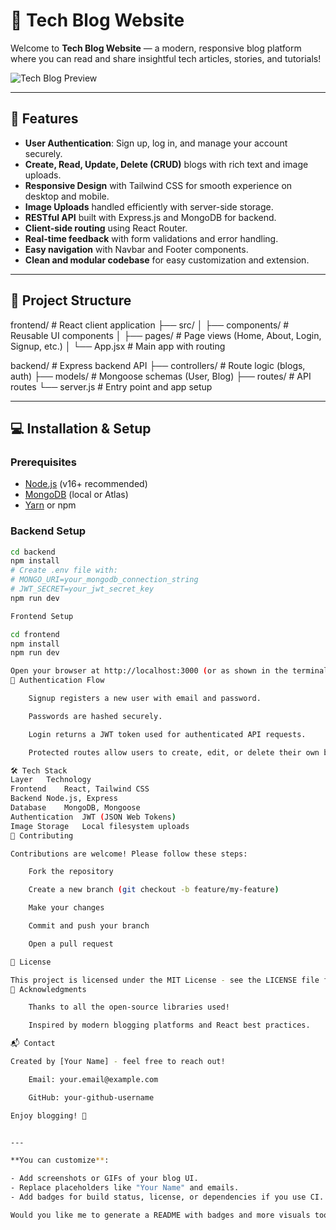 # 📝 Tech Blog Website

Welcome to **Tech Blog Website** — a modern, responsive blog platform where you can read and share insightful tech articles, stories, and tutorials!

![Tech Blog Preview](./preview-image.png)

---

## 🚀 Features

- **User Authentication**: Sign up, log in, and manage your account securely.
- **Create, Read, Update, Delete (CRUD)** blogs with rich text and image uploads.
- **Responsive Design** with Tailwind CSS for smooth experience on desktop and mobile.
- **Image Uploads** handled efficiently with server-side storage.
- **RESTful API** built with Express.js and MongoDB for backend.
- **Client-side routing** using React Router.
- **Real-time feedback** with form validations and error handling.
- **Easy navigation** with Navbar and Footer components.
- **Clean and modular codebase** for easy customization and extension.

---

## 📁 Project Structure

frontend/ # React client application
├── src/
│ ├── components/ # Reusable UI components
│ ├── pages/ # Page views (Home, About, Login, Signup, etc.)
│ └── App.jsx # Main app with routing

backend/ # Express backend API
├── controllers/ # Route logic (blogs, auth)
├── models/ # Mongoose schemas (User, Blog)
├── routes/ # API routes
└── server.js # Entry point and app setup


---

## 💻 Installation & Setup

### Prerequisites

- [Node.js](https://nodejs.org/) (v16+ recommended)
- [MongoDB](https://www.mongodb.com/) (local or Atlas)
- [Yarn](https://yarnpkg.com/) or npm

### Backend Setup

```bash
cd backend
npm install
# Create .env file with:
# MONGO_URI=your_mongodb_connection_string
# JWT_SECRET=your_jwt_secret_key
npm run dev

Frontend Setup

cd frontend
npm install
npm run dev

Open your browser at http://localhost:3000 (or as shown in the terminal).
🔑 Authentication Flow

    Signup registers a new user with email and password.

    Passwords are hashed securely.

    Login returns a JWT token used for authenticated API requests.

    Protected routes allow users to create, edit, or delete their own blog posts.

🛠 Tech Stack
Layer	Technology
Frontend	React, Tailwind CSS
Backend	Node.js, Express
Database	MongoDB, Mongoose
Authentication	JWT (JSON Web Tokens)
Image Storage	Local filesystem uploads
🤝 Contributing

Contributions are welcome! Please follow these steps:

    Fork the repository

    Create a new branch (git checkout -b feature/my-feature)

    Make your changes

    Commit and push your branch

    Open a pull request

📄 License

This project is licensed under the MIT License - see the LICENSE file for details.
🙏 Acknowledgments

    Thanks to all the open-source libraries used!

    Inspired by modern blogging platforms and React best practices.

📬 Contact

Created by [Your Name] - feel free to reach out!

    Email: your.email@example.com

    GitHub: your-github-username

Enjoy blogging! 🚀


---

**You can customize**:

- Add screenshots or GIFs of your blog UI.
- Replace placeholders like "Your Name" and emails.
- Add badges for build status, license, or dependencies if you use CI.

Would you like me to generate a README with badges and more visuals too?
